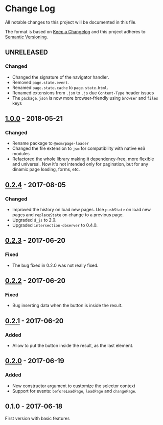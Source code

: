 # Change Log

All notable changes to this project will be documented in this file.

The format is based on [Keep a Changelog](http://keepachangelog.com/) 
and this project adheres to [Semantic Versioning](http://semver.org/).

## UNRELEASED

### Changed

- Changed the signature of the navigator handler.
- Removed `page.state.event`.
- Renamed `page.state.cache` to `page.state.html`.
- Renamed extensions from `.jsm` to `.js` due `Content-Type` header issues
- The `package.json` is now more browser-friendly using `browser` and `files` keys

## [1.0.0] - 2018-05-21

### Changed

- Rename package to `@oom/page-loader`
- Changed the file extension to `jsm` for compatibility with native es6 modules
- Refactored the whole library making it dependency-free, more flexible and universal. Now it's not intended only for pagination, but for any dinamic page loading, forms, etc.

## [0.2.4] - 2017-08-05

### Changed

- Improved the history on load new pages. Use `pushState` on load new pages and `replaceState` on change to a previous page.
- Upgraded `d_js` to 2.0.
- Upgraded `intersection-observer` to 0.4.0.

## [0.2.3] - 2017-06-20

### Fixed

- The bug fixed in 0.2.0 was not really fixed.

## [0.2.2] - 2017-06-20

### Fixed

- Bug inserting data when the button is inside the result.

## [0.2.1] - 2017-06-20

### Added

- Allow to put the button inside the result, as the last element.

## [0.2.0] - 2017-06-19

### Added

- New constructor argument to customize the selector context
- Support for events: `beforeLoadPage`, `loadPage` and `changePage`.

## 0.1.0 - 2017-06-18

First version with basic features


[1.0.0]: https://github.com/oom-components/page-loader/compare/v0.2.4...v1.0.0
[0.2.4]: https://github.com/oom-components/page-loader/compare/v0.2.3...v0.2.4
[0.2.3]: https://github.com/oom-components/page-loader/compare/v0.2.2...v0.2.3
[0.2.2]: https://github.com/oom-components/page-loader/compare/v0.2.1...v0.2.2
[0.2.1]: https://github.com/oom-components/page-loader/compare/v0.2.0...v0.2.1
[0.2.0]: https://github.com/oom-components/page-loader/compare/v0.1.0...v0.2.0
